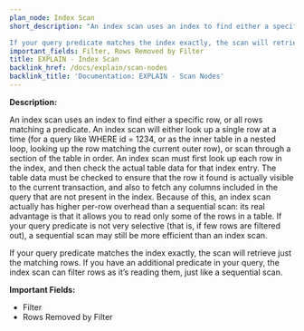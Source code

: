 ```yaml
---
plan_node: Index Scan
short_description: "An index scan uses an index to find either a specific row, or all rows matching a predicate. An index scan will either look up a single row at a time (for a query like WHERE id = 1234, or as the inner table in a nested loop, looking up the row matching the current outer row), or scan through a section of the table in order. An index scan must first look up each row in the index, and then check the actual table data for that index entry. The table data must be checked to ensure that the row it found is actually visible to the current transaction, and also to fetch any columns included in the query that are not present in the index. Because of this, an index scan actually has higher per-row overhead than a sequential scan: its real advantage is that it allows you to read only some of the rows in a table. If your query predicate is not very selective (that is, if few rows are filtered out), a sequential scan may still be more efficient than an index scan.

If your query predicate matches the index exactly, the scan will retrieve just the matching rows. If you have an additional predicate in your query, the index scan can filter rows as it’s reading them, just like a sequential scan."
important_fields: Filter, Rows Removed by Filter
title: EXPLAIN - Index Scan
backlink_href: /docs/explain/scan-nodes
backlink_title: 'Documentation: EXPLAIN - Scan Nodes'
---
```


**Description:**

An index scan uses an index to find either a specific row, or all rows matching a predicate. An index scan will either look up a single row at a time (for a query like WHERE id = 1234, or as the inner table in a nested loop, looking up the row matching the current outer row), or scan through a section of the table in order. An index scan must first look up each row in the index, and then check the actual table data for that index entry. The table data must be checked to ensure that the row it found is actually visible to the current transaction, and also to fetch any columns included in the query that are not present in the index. Because of this, an index scan actually has higher per-row overhead than a sequential scan: its real advantage is that it allows you to read only some of the rows in a table. If your query predicate is not very selective (that is, if few rows are filtered out), a sequential scan may still be more efficient than an index scan.

If your query predicate matches the index exactly, the scan will retrieve just the matching rows. If you have an additional predicate in your query, the index scan can filter rows as it’s reading them, just like a sequential scan.

**Important Fields:**

- Filter
- Rows Removed by Filter